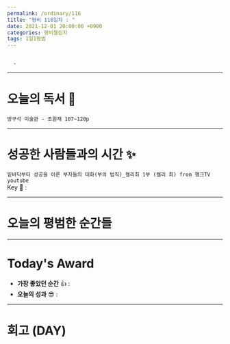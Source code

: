 ```yaml
---
permalink: /ordinary/116
title: "평비 116일차 : "
date: 2021-12-01 20:00:00 +0900
categories: 평비챌린지
tags: 1일1평범
---
```

```

  - 
```

---
# 오늘의 독서 📕
`방구석 미술관 - 조원재 107~120p`  


---
# 성공한 사람들과의 시간 ✨
`밑바닥부터 성공을 이룬 부자들의 대화(부의 법칙)_켈리최 1부 (켈리 최) from 행크TV youtube`  
Key 🔑 :


---
# 오늘의 평범한 순간들

---
# Today's Award
- **가장 좋았던 순간** 👍 : 
- **오늘의 성과** 😎 : 

---
# 회고 (DAY)
